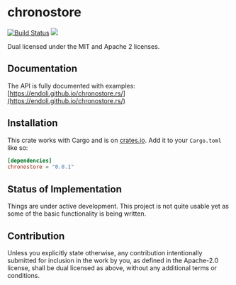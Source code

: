# chronostore

[![Build Status](https://travis-ci.org/endoli/chronostore.rs.svg?branch=master)](https://travis-ci.org/endoli/chronostore.rs)
[![](http://meritbadge.herokuapp.com/chronostore)](https://crates.io/crates/chronostore)

Dual licensed under the MIT and Apache 2 licenses.

## Documentation

The API is fully documented with examples:
[https://endoli.github.io/chronostore.rs/](https://endoli.github.io/chronostore.rs/)

## Installation

This crate works with Cargo and is on
[crates.io](https://crates.io/crates/chronostore).
Add it to your `Cargo.toml` like so:

```toml
[dependencies]
chronostore = "0.0.1"
```

## Status of Implementation

Things are under active development. This project is not quite
usable yet as some of the basic functionality is being written.

## Contribution

Unless you explicitly state otherwise, any contribution
intentionally submitted for inclusion in the work by you,
as defined in the Apache-2.0 license, shall be dual licensed
as above, without any additional terms or conditions.
